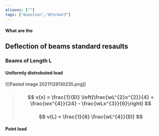 ```yaml
---
aliases: [""]
tags: ["Question","QFormat3"]
---
```


#### What are the
## Deflection of beams standard resaults

### Beams of Length L

#### Uniformly distrobuted load
![[Pasted image 20211129130235.png]]

> ### $$ v(x) = \frac{1}{EI} \left(\frac{wL^{2}x^{2}}{4} + \frac{wx^{4}}{24} - \frac{wLx^{3}}{6}\right) $$
> ### $$ v(L) = \frac{1}{8} \frac{wL^{4}}{EI} $$

#### Point load
